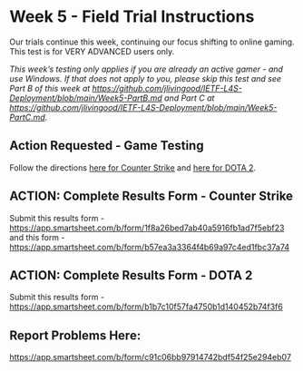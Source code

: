 # Week 5 - Field Trial Instructions

Our trials continue this week, continuing our focus shifting to online gaming. This test is for VERY ADVANCED users only.

*This week’s testing only applies if you are already an active gamer - and use Windows. If that does not apply to you, please skip this test and see Part B of this week at https://github.com/jlivingood/IETF-L4S-Deployment/blob/main/Week5-PartB.md and Part C at https://github.com/jlivingood/IETF-L4S-Deployment/blob/main/Week5-PartC.md.*

## Action Requested - Game Testing
Follow the directions [here for Counter Strike](https://github.com/jlivingood/IETF-L4S-Deployment/blob/main/CSGO%20LLD%20Trial%20Instructions.pdf) and [here for DOTA 2](https://github.com/jlivingood/IETF-L4S-Deployment/blob/main/Dota%202%20LLD%20Trial%20Instructions.pdf). 

## ACTION: Complete Results Form - Counter Strike 
Submit this results form -  https://app.smartsheet.com/b/form/1f8a26bed7ab40a5916fb1ad7f5ebf23
and this form - https://app.smartsheet.com/b/form/b57ea3a3364f4b69a97c4ed1fbc37a74

## ACTION: Complete Results Form - DOTA 2 
Submit this results form -  https://app.smartsheet.com/b/form/b1b7c10f57fa4750b1d140452b74f3f6

## Report Problems Here: 
https://app.smartsheet.com/b/form/c91c06bb97914742bdf54f25e294eb07

